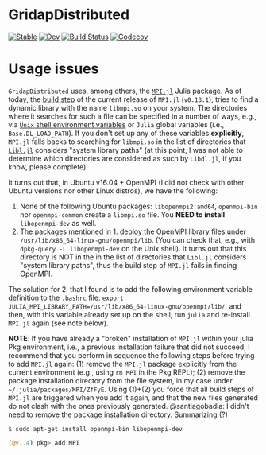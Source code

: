 # GridapDistributed

[![Stable](https://img.shields.io/badge/docs-stable-blue.svg)](https://gridap.github.io/GridapDistributed.jl/stable)
[![Dev](https://img.shields.io/badge/docs-dev-blue.svg)](https://gridap.github.io/GridapDistributed.jl/dev)
[![Build Status](https://travis-ci.com/gridap/GridapDistributed.jl.svg?branch=master)](https://travis-ci.com/gridap/GridapDistributed.jl)
[![Codecov](https://codecov.io/gh/gridap/GridapDistributed.jl/branch/master/graph/badge.svg)](https://codecov.io/gh/gridap/GridapDistributed.jl)


# Usage issues

`GridapDistributed` uses, among others, the [`MPI.jl`](https://github.com/JuliaParallel/MPI.jl) Julia package. As of today, the [build step](https://julialang.github.io/Pkg.jl/v1/creating-packages/index.html#Adding-a-build-step-to-the-package-1) of the current release of `MPI.jl` (`v0.13.1`), tries to find a dynamic library with the name `libmpi.so` on your system. The directories where it searches for such a file can be specified in a number of ways, e.g., via [`Unix` shell environment variables](https://github.com/JuliaParallel/MPI.jl/blob/v0.13.1/src/paths.jl) or `Julia` global variables (i.e., `Base.DL_LOAD_PATH`). If you don't set up any of these variables **explicitly**, `MPI.jl` falls backs to searching for `libmpi.so` in the list of directories that [`Libl.jl`](https://github.com/JuliaLang/julia/blob/v1.4.1/stdlib/Libdl/src/Libdl.jl) considers "system library paths" (at this point, I was not able to determine which directories are considered as such by `Libdl.jl`, if you know, please complete).

It turns out that, in Ubuntu v16.04 + OpenMPI (I did not check with other Ubuntu versions nor other Linux distros), we have the following:

1. None of the following Ubuntu packages: `libopenmpi2:amd64`, `openmpi-bin` nor `openmpi-common` create a `libmpi.so` file. You **NEED to install** `libopenmpi-dev` as well.
2. The packages mentioned in 1. deploy the OpenMPI library files under `/usr/lib/x86_64-linux-gnu/openmpi/lib`. (You can check that, e.g., with `dpkg-query -L libopenmpi-dev` on the Unix shell). It turns out that this directory is NOT in the in the list of directories that `Libl.jl` considers "system library paths", thus the build step of `MPI.jl` fails in finding OpenMPI.

The solution for 2. that I found is to add the following environment variable definition to the `.bashrc` file: `export JULIA_MPI_LIBRARY_PATH=/usr/lib/x86_64-linux-gnu/openmpi/lib/`, and then, with this variable already set up on the shell, run `julia` and re-install `MPI.jl` again (see note below).

**NOTE**: If you have already a "broken" installation of `MPI.jl` within your julia Pkg environment, i.e., a previous installation failure that did not succeed, I recommend that you perform in sequence the following steps before trying to add `MPI.jl` again: (1) remove the `MPI.jl` package explicitly from the current environment (e.g., using `rm MPI` in the Pkg REPL); (2) remove the package installation directory from the file system, in my case under `~/.julia/packages/MPI/ZfFyE`. Using (1)+(2) you force that all build steps of `MPI.jl` are triggered when you add it again, and that the new files generated do not clash with the ones previously generated. @santiagobadia: I didn't need to remove the package installation directory. Summarizing (?)

```shell
$ sudo apt-get install openmpi-bin libopenmpi-dev
```

```julia
(@v1.4) pkg> add MPI
```


